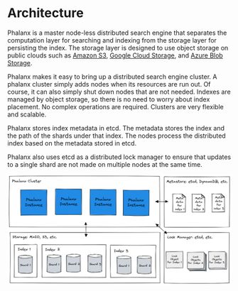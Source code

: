 # Architecture

Phalanx is a master node-less distributed search engine that separates the computation layer for searching and indexing from the storage layer for persisting the index.
The storage layer is designed to use object storage on public clouds such as [Amazon S3](https://aws.amazon.com/s3/), [Google Cloud Storage](https://cloud.google.com/storage), and [Azure Blob Storage](https://azure.microsoft.com/en-us/services/storage/blobs/).

Phalanx makes it easy to bring up a distributed search engine cluster. A phalanx cluster simply adds nodes when its resources are run out. Of course, it can also simply shut down nodes that are not needed. Indexes are managed by object storage, so there is no need to worry about index placement. No complex operations are required. Clusters are very flexible and scalable.

Phalanx stores index metadata in etcd. The metadata stores the index and the path of the shards under that index. The nodes process the distributed index based on the metadata stored in etcd.

Phalanx also uses etcd as a distributed lock manager to ensure that updates to a single shard are not made on multiple nodes at the same time.

![phalanx_architecture](./architecture.png)
